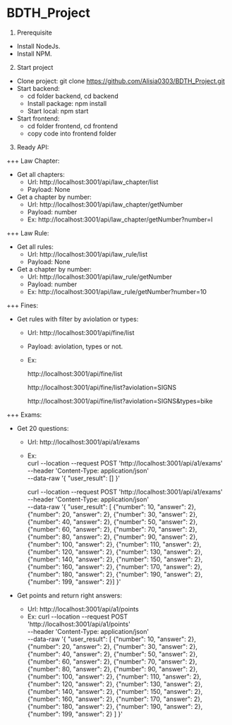 # BDTH_Project

1. Prerequisite

- Install NodeJs.
- Install NPM.

2. Start project

- Clone project: git clone https://github.com/Alisia0303/BDTH_Project.git
- Start backend: 
    + cd folder backend, cd backend
    + Install package: npm install
    + Start local: npm start
- Start frontend:
    + cd folder frontend, cd frontend
    + copy code into frontend folder

3. Ready API:

+++ Law Chapter:
- Get all chapters: 
    + Url: http://localhost:3001/api/law_chapter/list
    + Payload: None
- Get a chapter by number:
    + Url: http://localhost:3001/api/law_chapter/getNumber
    + Payload: number
    + Ex: http://localhost:3001/api/law_chapter/getNumber?number=I

+++ Law Rule:
- Get all rules: 
    + Url: http://localhost:3001/api/law_rule/list
    + Payload: None
- Get a chapter by number:
    + Url: http://localhost:3001/api/law_rule/getNumber
    + Payload: number
    + Ex: http://localhost:3001/api/law_rule/getNumber?number=10

+++ Fines:
- Get rules with filter by aviolation or types:
    + Url: http://localhost:3001/api/fine/list
    + Payload: aviolation, types or not.
    + Ex: 
            
        http://localhost:3001/api/fine/list

        http://localhost:3001/api/fine/list?aviolation=SIGNS

        http://localhost:3001/api/fine/list?aviolation=SIGNS&types=bike


+++ Exams:
- Get 20 questions:
    + Url: http://localhost:3001/api/a1/exams
    + Ex:  
        curl --location --request POST 'http://localhost:3001/api/a1/exams' \
             --header 'Content-Type: application/json' \
             --data-raw '{
                "user_result": []
            }'

        curl --location --request POST 'http://localhost:3001/api/a1/exams' \
             --header 'Content-Type: application/json' \
             --data-raw '{
                    "user_result": [ {"number": 10,
                        "answer": 2},
                        {"number": 20,
                        "answer": 2},
                        {"number": 30,
                        "answer": 2},
                        {"number": 40,
                        "answer": 2},
                        {"number": 50,
                        "answer": 2},
                        {"number": 60,
                        "answer": 2},
                        {"number": 70,
                        "answer": 2},
                        {"number": 80,
                        "answer": 2},
                        {"number": 90,
                        "answer": 2},
                        {"number": 100,
                        "answer": 2},
                        {"number": 110,
                        "answer": 2},
                        {"number": 120,
                        "answer": 2},
                        {"number": 130,
                        "answer": 2},
                        {"number": 140,
                        "answer": 2},
                        {"number": 150,
                        "answer": 2},
                        {"number": 160,
                        "answer": 2},
                        {"number": 170,
                        "answer": 2},
                        {"number": 180,
                        "answer": 2},
                        {"number": 190,
                        "answer": 2},
                        {"number": 199,
                        "answer": 2}]
        }'

- Get points and return right answers:
    + Url: http://localhost:3001/api/a1/points
    + Ex: 
       curl --location --request POST 'http://localhost:3001/api/a1/points' \
            --header 'Content-Type: application/json' \
            --data-raw '{
                "user_result": [
                    {"number": 10,
                    "answer": 2},
                    {"number": 20,
                    "answer": 2},
                    {"number": 30,
                    "answer": 2},
                    {"number": 40,
                    "answer": 2},
                    {"number": 50,
                    "answer": 2},
                    {"number": 60,
                    "answer": 2},
                    {"number": 70,
                    "answer": 2},
                    {"number": 80,
                    "answer": 2},
                    {"number": 90,
                    "answer": 2},
                    {"number": 100,
                    "answer": 2},
                    {"number": 110,
                    "answer": 2},
                    {"number": 120,
                    "answer": 2},
                    {"number": 130,
                    "answer": 2},
                    {"number": 140,
                    "answer": 2},
                    {"number": 150,
                    "answer": 2},
                    {"number": 160,
                    "answer": 2},
                    {"number": 170,
                    "answer": 2},
                    {"number": 180,
                    "answer": 2},
                    {"number": 190,
                    "answer": 2},
                    {"number": 199,
                    "answer": 2}
                ]
            }'